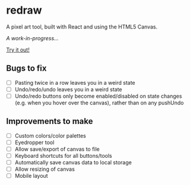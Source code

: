 # redraw

A pixel art tool, built with React and using the HTML5 Canvas.

*A work-in-progress...*

[Try it out!](http://redraw.reidmitchell.net)

## Bugs to fix

- [ ] Pasting twice in a row leaves you in a weird state
- [ ] Undo/redo/undo leaves you in a weird state
- [ ] Undo/redo buttons only become enabled/disabled on state changes (e.g. when you hover over the canvas), rather than on any pushUndo

## Improvements to make

- [ ] Custom colors/color palettes
- [ ] Eyedropper tool
- [ ] Allow save/export of canvas to file
- [ ] Keyboard shortcuts for all buttons/tools
- [ ] Automatically save canvas data to local storage
- [ ] Allow resizing of canvas
- [ ] Mobile layout

